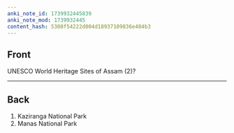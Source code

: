 ```yaml
---
anki_note_id: 1739932445839
anki_note_mod: 1739932445
content_hash: 5308f54222d004d18937109836e404b3
---
```


## Front

UNESCO World Heritage Sites of Assam (2)?

<hr/>

## Back

1. Kaziranga National Park  
2. Manas National Park